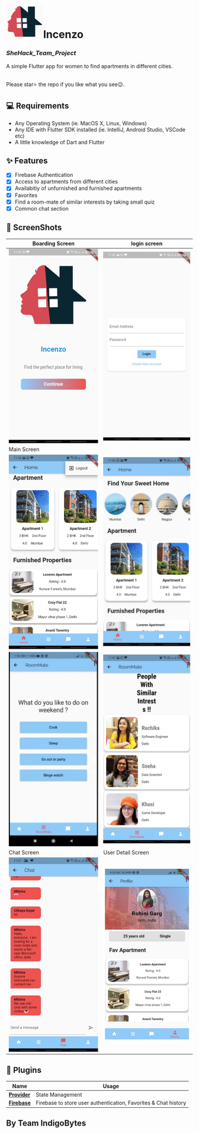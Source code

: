# <img src="/ss/logo.jpg" width="100">Incenzo 
### _SheHack_Team_Project_
A simple Flutter app for women to find apartments in different cities.


<br> Please star⭐ the repo if you like what you see😉.

## 💻 Requirements

- Any Operating System (ie. MacOS X, Linux, Windows)
- Any IDE with Flutter SDK installed (ie. IntelliJ, Android Studio, VSCode etc)
- A little knowledge of Dart and Flutter

## ✨ Features

- [x] Firebase Authentication
- [x] Access to apartments from different cities
- [x] Availabitiy of unfurnished and furnished apartments
- [x] Favorites
- [x] Find a room-mate of similar interests by taking small quiz
- [x] Common chat section

## 📸 ScreenShots


|       Boarding Screen            |           login screen            |
| --------------------------------- | --------------------------------- |
| <img src="/ss/ss_1.jpeg" width="400">  | <img src="/ss/ss_4.jpeg" width="400">  |
|      Main Screen                                                                |
| <img src="/ss/ss_3.jpeg" width="400">  | <img src="/ss/ss_2.jpeg" width="400">  |
|  <img src="/ss/ss_8.jpeg" width="400">| <img src="/ss/ss_6.jpeg" width="400">  |
|       Chat Screen            |           User Detail Screen           |
| <img src="/ss/ss_5.jpeg" width="400"> | <img src="/ss/ss_10.jpg" width="400">  |


## 🔌 Plugins

| Name                                                    | Usage                                               |
| ------------------------------------------------------- | --------------------------------------------------- |
| [**Provider**](https://pub.dev/packages/provider)       | State Management                                    |
| [**Firebase**](https://pub.dev/packages/firebase)      | Firebase to store user authentication, Favorites & Chat history      |

## By Team IndigoBytes





